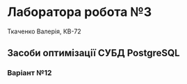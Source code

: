 # Лаборатора робота №3
Ткаченко Валерія, КВ-72

## Засоби оптимізації СУБД PostgreSQL

### Варіант №12


